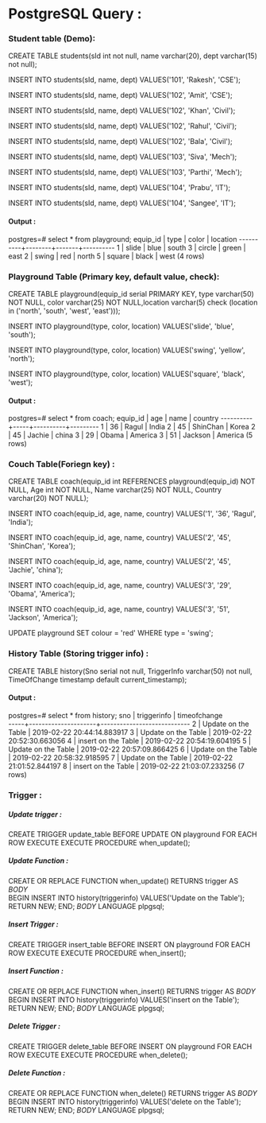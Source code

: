# PostgreSQL Query :
### Student table (Demo):
CREATE TABLE students(sId int not null, name varchar(20), dept varchar(15) not null);

INSERT INTO students(sId, name, dept) VALUES('101', 'Rakesh', 'CSE');

INSERT INTO students(sId, name, dept) VALUES('102', 'Amit', 'CSE');

INSERT INTO students(sId, name, dept) VALUES('102', 'Khan', 'Civil');

INSERT INTO students(sId, name, dept) VALUES('102', 'Rahul', 'Civil');

INSERT INTO students(sId, name, dept) VALUES('102', 'Bala', 'Civil');

INSERT INTO students(sId, name, dept) VALUES('103', 'Siva', 'Mech');

INSERT INTO students(sId, name, dept) VALUES('103', 'Parthi', 'Mech');

INSERT INTO students(sId, name, dept) VALUES('104', 'Prabu', 'IT');

INSERT INTO students(sId, name, dept) VALUES('104', 'Sangee', 'IT');
#### Output :
postgres=# select * from playground;
 equip_id |  type  | color | location 
----------+--------+-------+----------
        1 | slide  | blue  | south
        3 | circle | green | east
        2 | swing  | red   | north
        5 | square | black | west
(4 rows)

### Playground Table (Primary key, default value, check):

CREATE TABLE playground(equip_id serial PRIMARY KEY, type varchar(50) NOT NULL, color varchar(25) NOT NULL,location varchar(5) check (location in ('north', 'south', 'west', 'east')));

INSERT INTO playground(type, color, location) VALUES('slide', 'blue', 'south');

INSERT INTO playground(type, color, location) VALUES('swing', 'yellow', 'north');

INSERT INTO playground(type, color, location) VALUES('square', 'black', 'west');
#### Output :
postgres=# select * from coach;
 equip_id | age |   name   | country 
----------+-----+----------+---------
        1 |  36 | Ragul    | India
        2 |  45 | ShinChan | Korea
        2 |  45 | Jachie   | china
        3 |  29 | Obama    | America
        3 |  51 | Jackson  | America
(5 rows)
### Couch Table(Foriegn key) :

CREATE TABLE coach(equip_id int REFERENCES playground(equip_id) NOT NULL, Age int NOT NULL, Name varchar(25) NOT NULL, Country varchar(20) NOT NULL);

INSERT INTO coach(equip_id, age, name, country) VALUES('1', '36', 'Ragul', 'India');

INSERT INTO coach(equip_id, age, name, country) VALUES('2', '45', 'ShinChan', 'Korea');

INSERT INTO coach(equip_id, age, name, country) VALUES('2', '45', 'Jachie', 'china');

INSERT INTO coach(equip_id, age, name, country) VALUES('3', '29', 'Obama', 'America');

INSERT INTO coach(equip_id, age, name, country) VALUES('3', '51', 'Jackson', 'America');

UPDATE playground SET colour = 'red' WHERE type = 'swing';

### History Table (Storing trigger info) :
CREATE TABLE history(Sno serial not null, TriggerInfo varchar(50) not null, TimeOfChange timestamp default current_timestamp);
#### Output :
 postgres=# select * from history;
 sno |     triggerinfo     |        timeofchange        
-----+---------------------+----------------------------
   2 | Update on the Table | 2019-02-22 20:44:14.883917
   3 | Update on the Table | 2019-02-22 20:52:30.663056
   4 | insert on the Table   | 2019-02-22 20:54:19.604195
   5 | Update on the Table | 2019-02-22 20:57:09.866425
   6 | Update on the Table | 2019-02-22 20:58:32.918595
   7 | Update on the Table | 2019-02-22 21:01:52.844197
   8 | insert on the Table    | 2019-02-22 21:03:07.233256
(7 rows)
### Trigger :
##### Update trigger :
CREATE TRIGGER update_table 
	BEFORE UPDATE ON playground
	FOR EACH ROW
	EXECUTE EXECUTE PROCEDURE when_update();
##### Update Function :
CREATE OR REPLACE  FUNCTION  when_update() 
	RETURNS trigger AS
	$BODY$   
	BEGIN
	INSERT INTO history(triggerinfo) VALUES('Update on the Table');
	RETURN NEW; END;
	$BODY$
	LANGUAGE plpgsql;

##### Insert Trigger :
 CREATE TRIGGER insert_table 
	BEFORE INSERT ON playground
	FOR EACH ROW
	EXECUTE EXECUTE PROCEDURE when_insert();
##### Insert Function :
CREATE OR REPLACE  FUNCTION  when_insert() 
	RETURNS trigger AS
	$BODY$   
	BEGIN
	INSERT INTO history(triggerinfo) VALUES('insert on the Table');
	RETURN NEW; END;
	$BODY$
	LANGUAGE plpgsql;

##### Delete Trigger :
 CREATE TRIGGER delete_table 
	BEFORE INSERT ON playground
	FOR EACH ROW
	EXECUTE EXECUTE PROCEDURE when_delete();
##### Delete Function :
CREATE OR REPLACE  FUNCTION  when_delete() 
	RETURNS trigger AS
	$BODY$   
	BEGIN
	INSERT INTO history(triggerinfo) VALUES('delete on the Table');
	RETURN NEW; END;
	$BODY$
	LANGUAGE plpgsql;
